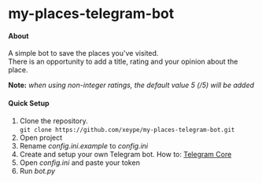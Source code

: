# my-places-telegram-bot

#### About
A simple bot to save the places you've visited.   
There is an opportunity to add a title, rating and your opinion about the place.  
  
**Note:** *when using non-integer ratings, the default value 5 (/5) will be added*

#### Quick Setup

1. Clone the repository.   
  `git clone https://github.com/xeype/my-places-telegram-bot.git`
2. Open project
3. Rename *config.ini.example* to *config.ini*
4. Create and setup your own Telegram bot.
  How to: [Telegram Core](https://core.telegram.org/bots#6-botfather)
6. Open *config.ini* and paste your token
7. Run *bot.py*
